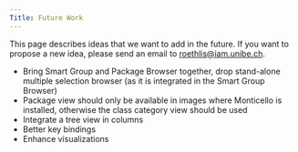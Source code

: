 ```yaml
---
Title: Future Work
---
```


This page describes ideas that we want to add in the future. If you want to propose a new idea, please send an email to [roethlis@iam.unibe.ch](roethlis@iam.unibe.ch).


-  Bring Smart Group and Package Browser together, drop stand-alone multiple selection browser (as it is integrated in the Smart Group Browser)
-  Package view should only be available in images where Monticello is installed, otherwise the class category view should be used
-  Integrate a tree view in columns
-  Better key bindings
-  Enhance visualizations
